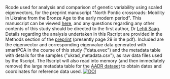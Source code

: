 Rcode used for analysis and comparison of genetic variability using scaled eigenvectors, for the preprint manuscript "North Pontic crossroads: Mobility in Ukraine from the Bronze Age to the early modern period". This manuscript can be viewed [here](https://www.biorxiv.org/content/10.1101/2024.05.24.595769v1), and any questions regarding any other contents of this study should be directed to the first author, Dr [Lehti Saag](mailto:lehti.saag@ut.ee).
Details regarding the analysis undertaken in this Rscript are provided in the Methods section of the [preprint](https://www.biorxiv.org/content/10.1101/2024.05.24.595769v1.full.pdf) (presently page 29 in the pdf).
Included are the eigenvector and corresponding eigenvalue data generated with smartPCA in the course of this study ("data.evec") and the metadata table with details for the samples ("ukrad_metadata.csv"), as raw data files used by the Rscript. The Rscript will also read into memory (and then immediately remove) the large metadata table for the [AADR dataset](https://reich.hms.harvard.edu/allen-ancient-dna-resource-aadr-downloadable-genotypes-present-day-and-ancient-dna-data) to obtain dates and coordinates for reference data used.
[![DOI](https://zenodo.org/badge/802876706.svg)](https://zenodo.org/doi/10.5281/zenodo.13787717)
